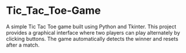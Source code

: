 # Tic_Tac_Toe-Game
A simple Tic Tac Toe game built using Python and Tkinter. This project provides a graphical interface where two players can play alternately by clicking buttons. The game automatically detects the winner and resets after a match.
